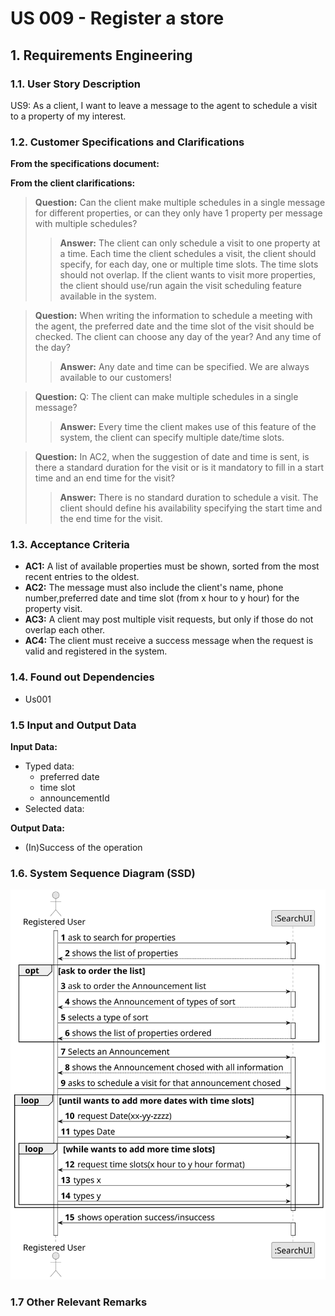 # US 009 - Register a store 

## 1. Requirements Engineering


### 1.1. User Story Description


US9: As a client, I want to leave a message to the agent to schedule a visit to a
property of my interest.



### 1.2. Customer Specifications and Clarifications 


**From the specifications document:**


**From the client clarifications:**

> **Question:** Can the client make multiple schedules in a single message for different properties, or can they only have 1 property per message with multiple schedules?
>
>> **Answer:** The client can only schedule a visit to one property at a time. Each time the client schedules a visit, the client should specify, for each day, one or multiple time slots. The time slots should not overlap.
If the client wants to visit more properties, the client should use/run again the visit scheduling feature available in the system.




> **Question:** When writing the information to schedule a meeting with the agent, the preferred date and the time slot of the visit should be checked. The client can choose any day of the year? And any time of the day? 
>  
>> **Answer:** Any date and time can be specified. We are always available to our customers!


> **Question:** Q: The client can make multiple schedules in a single message?
> 
>> **Answer:**  Every time the client makes use of this feature of the system, the client can specify multiple date/time slots.


> **Question:** In AC2, when the suggestion of date and time is sent, is there a standard duration for the visit or is it mandatory to fill in a start time and an end time for the visit?
>
>> **Answer:** There is no standard duration to schedule a visit. The client should define his availability specifying the start time and the end time for the visit.


### 1.3. Acceptance Criteria

* **AC1:** A list of available properties must be shown, sorted from the most recent entries to the oldest.
* **AC2:** The message must also include the client's name, phone number,preferred date and time slot (from x hour to y hour) for the property visit.
* **AC3:** A client may post multiple visit requests, but only if those do not overlap each other.
* **AC4:** The client must receive a success message when the request is valid and registered in the system.

### 1.4. Found out Dependencies

* Us001


### 1.5 Input and Output Data


**Input Data:**

* Typed data:
	* preferred date 
    * time slot
    * announcementId
* Selected data:
    
   
	


**Output Data:**

* (In)Success of the operation

### 1.6. System Sequence Diagram (SSD)


![System Sequence Diagram - Alternative One](svg/us009-system-sequence-diagram.svg)


### 1.7 Other Relevant Remarks
